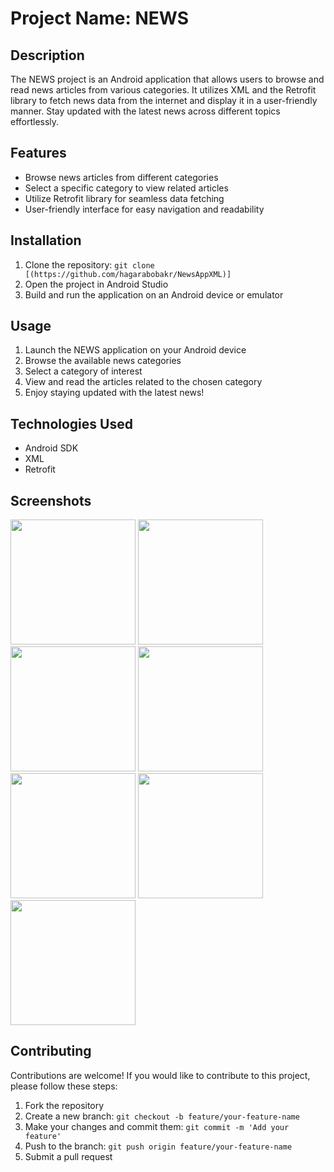 # Project Name: NEWS

## Description
The NEWS project is an Android application that allows users to browse and read news articles from various categories. It utilizes XML and the Retrofit library to fetch news data from the internet and display it in a user-friendly manner. Stay updated with the latest news across different topics effortlessly.

## Features
- Browse news articles from different categories
- Select a specific category to view related articles
- Utilize Retrofit library for seamless data fetching
- User-friendly interface for easy navigation and readability

## Installation
1. Clone the repository: `git clone [(https://github.com/hagarabobakr/NewsAppXML)]`
2. Open the project in Android Studio
3. Build and run the application on an Android device or emulator

## Usage
1. Launch the NEWS application on your Android device
2. Browse the available news categories
3. Select a category of interest
4. View and read the articles related to the chosen category
5. Enjoy staying updated with the latest news!

## Technologies Used
- Android SDK
- XML
- Retrofit

## Screenshots
<div>
  <img src = "https://github.com/hagarabobakr/NewsAppXML/assets/84254977/40dd502a-8654-4947-84c1-2f9d98ae2d2a" width = "200">
  <img src = "https://github.com/hagarabobakr/NewsAppXML/assets/84254977/e2905b51-846c-45f6-8d8a-490b2b97c096" width = "200">
  <img src = "https://github.com/hagarabobakr/NewsAppXML/assets/84254977/371a45a1-3cd9-4a4f-9e8d-cc6c044135e6" width = "200">
  <img src = "https://github.com/hagarabobakr/NewsAppXML/assets/84254977/6e69ab89-cec4-49f8-b798-7d0f4628ab68" width = "200">
</div>
<div>
  <img src = "https://github.com/hagarabobakr/NewsAppXML/assets/84254977/624a5420-a420-4fbe-b24f-f97d86d4afe9" width = "200">
  <img src = "https://github.com/hagarabobakr/NewsAppXML/assets/84254977/5359cf6d-5f5a-46e2-8979-4958a4dcfff9" width = "200">
  <img src = "https://github.com/hagarabobakr/NewsAppXML/assets/84254977/1ab3f9a3-a788-49a8-8f79-c73a80cb7493" width = "200">
</div>

## Contributing
Contributions are welcome! If you would like to contribute to this project, please follow these steps:
1. Fork the repository
2. Create a new branch: `git checkout -b feature/your-feature-name`
3. Make your changes and commit them: `git commit -m 'Add your feature'`
4. Push to the branch: `git push origin feature/your-feature-name`
5. Submit a pull request

